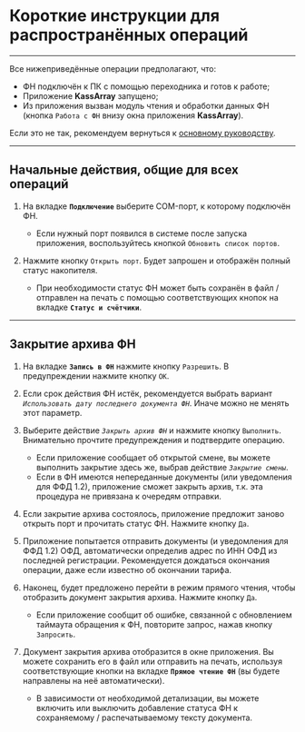 # Короткие инструкции для распространённых операций

---

Все нижеприведённые операции предполагают, что:
- ФН подключён к ПК с помощью переходника и готов к работе;
- Приложение **KassArray** запущено;
- Из приложения вызван модуль чтения и обработки данных ФН (кнопка `Работа с ФН` внизу окна приложения **KassArray**).

Если это не так, рекомендуем вернуться к [основному руководству](https://adslbarxatov.github.io/KassArray).

---

## Начальные действия, общие для всех операций

1. На вкладке **`Подключение`** выберите COM-порт, к которому подключён ФН.
    - Если нужный порт появился в системе после запуска приложения, воспользуйтесь кнопкой `Обновить список портов`.

2. Нажмите кнопку `Открыть порт`. Будет запрошен и отображён полный статус накопителя.
    - При необходимости статус ФН может быть сохранён в файл / отправлен на печать с помощью соответствующих кнопок на вкладке **`Статус и счётчики`**.

---

## Закрытие архива ФН

1. На вкладке **`Запись в ФН`** нажмите кнопку `Разрешить`. В предупреждении нажмите кнопку `OK`.

2. Если срок действия ФН истёк, рекомендуется выбрать вариант *`Использовать дату последнего документа ФН`*. Иначе можно не менять этот параметр.

3. Выберите действие *`Закрыть архив ФН`* и нажмите кнопку `Выполнить`. Внимательно прочтите предупреждения и подтвердите операцию.
    - Если приложение сообщает об открытой смене, вы можете выполнить закрытие здесь же, выбрав действие *`Закрытие смены`*.
    - Если в ФН имеются непереданные документы (или уведомления для ФФД 1.2), приложение сможет закрыть архив, т.к. эта процедура не привязана к очередям отправки.

4. Если закрытие архива состоялось, приложение предложит заново открыть порт и прочитать статус ФН. Нажмите кнопку `Да`.

5. Приложение попытается отправить документы (и уведомления для ФФД 1.2) ОФД, автоматически определив адрес по ИНН ОФД из последней регистрации. Рекомендуется дождаться окончания операции, даже если известно об окончании тарифа.

6. Наконец, будет предложено перейти в режим прямого чтения, чтобы отобразить документ закрытия архива. Нажмите кнопку `Да`.
    - Если приложение сообщит об ошибке, связанной с обновлением таймаута обращения к ФН, повторите запрос, нажав кнопку `Запросить`.

7. Документ закрытия архива отобразится в окне приложения. Вы можете сохранить его в файл или отправить на печать, используя соответствующие кнопки на вкладке **`Прямое чтение ФН`** (вы будете направлены на неё автоматически).
    - В зависимости от необходимой детализации, вы можете включить или выключить добавление статуса ФН к сохраняемому / распечатываемому тексту документа.
